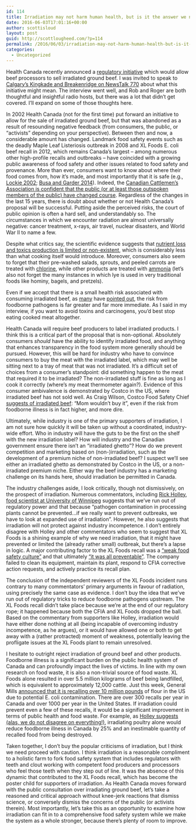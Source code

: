 ```yaml
---
id: 114
title: Irradiation may not harm human health, but is it the answer we need?
date: 2016-06-03T17:01:16+00:00
author: scottisloud
layout: post
guid: http://scottlougheed.com/?p=114
permalink: /2016/06/03/irradiation-may-not-harm-human-health-but-is-it-the-answer-we-need/
categories:
  - Uncategorized
---
```

Health Canada recently announced a [regulatory initiative](http://www.hc-sc.gc.ca/ahc-asc/legislation/acts-reg-lois/frp-ppr/2016-2018/beef-irradiation-boeuf-eng.php) which would allow beef processors to sell irradiated ground beef. I was invited to speak to [Calgary&#8217;s Kingkade and Breakenridge on NewsTalk 770](http://www.newstalk770.com/kingkade-and-breakenridge/) about what this initiative might mean. The interview went well, and Rob and Roger are both thoughtful and insightful radio hosts, but there was a lot that didn&#8217;t get covered. I&#8217;ll expand on some of those thoughts here.

In 2002 Health Canada (not for the first time) put forward an initiative to allow for the sale of irradiated ground beef, but that was abandoned as a result of resounding negative feedback (from consumers, the public, or &#8220;activists&#8221; depending on your perspective). Between then and now, a considerable amount has changed. Landmark food safety events such as the deadly Maple Leaf Listeriosis outbreak in 2008 and XL Foods E. coli beef recall in 2012, which remains Canada&#8217;s largest – among numerous other high-profile recalls and outbreaks – have coincided with a growing public awareness of food safety and other issues related to food safety and provenance. More than ever, consumers want to know about where their food comes from, how it&#8217;s made, and most importantly that it is safe (e.g., [Lockie 2002](http://onlinelibrary.wiley.com/doi/10.1111/1467-9523.00217/abstract); [Busa and Garder 2014](http://onlinelibrary.wiley.com.proxy.queensu.ca/doi/10.1111/anti.12108/abstract)). Indeed, the [Canadian Cattlemen&#8217;s Association is confident that the public (or at least those outspoken members of the public) have changed course](http://www.cbc.ca/news/health/food-irradiation-beef-1.3607024). Regardless of the changes in the last 15 years, there is doubt about whether or not Health Canada&#8217;s proposal will be successful. Putting aside the perceived risks, the court of public opinion is often a hard sell, and understandably so. The circumstances in which we encounter radiation are almost universally negative: cancer treatment, x-rays, air travel, nuclear disasters, and World War II to name a few.

Despite what critics say, the scientific evidence suggests that [nutrient loss and toxics production is limited or non-existent](http://canadianfoodinsights.com/2014/12/17/food-irradiation-adds-cost-makes-sense/), which is considerably less than what cooking itself would introduce. Moreover, consumers also seem to forget that their pre-washed salads, sprouts, and peeled carrots are treated with [chlorine](http://www.sproutnet.com/Sprout-Safety-Research-Seed-Sanitation-Chlorine), while other products are treated with [ammonia](http://www.reuters.com/article/us-food-ammonia-idUSBRE8331B420120404) (let&#8217;s also not forget the many instances in which lye is used in very traditional foods like hominy, bagels, and pretzels).

Even if we accept that there is a small health risk associated with consuming irradiated beef, as [many](http://www.ctvnews.ca/health/health-canada-to-propose-allowing-irradiated-ground-beef-to-be-sold-1.2922616) have [pointed out](http://barfblog.com/2008/08/really-consumers-can-decide-about-irradiation/), the risk from foodborne pathogens is far greater and far more immediate. As I said in my interview, if you want to avoid toxins and carcinogens, you&#8217;d best stop eating cooked meat altogether.

Health Canada will require beef producers to label irradiated products. I think this is a critical part of the proposal that is non-optional. Absolutely consumers _should_ have the ability to identify irradiated food, and anything that enhances transparency in the food system more generally should be pursued. However, this will be hard for industry who have to convince consumers to buy the meat with the irradiated label, which may well be sitting next to a tray of meat that was not irradiated. It&#8217;s a difficult set of choices from a consumer&#8217;s standpoint: did something happen to the meat that required it to be irradiated? The non-irradiated stuff is fine as long as I cook it correctly (where&#8217;s my meat thermometer again?). Evidence of this consumer ambivalence is demonstrated by Costco in the US, where irradiated beef has not sold well. As Craig Wilson, Costco Food Safety Chief [suggests of irradiated beef](http://usatoday30.usatoday.com/money/industries/food/2008-08-21-fda-irradiation-spinach-lettuce_N.htm): &#8220;Mom wouldn&#8217;t buy it&#8221;, even if the risk from foodborne illness is in fact higher, and more dire.

Ultimately, while industry is one of the primary supporters of irradiation, I am not sure how quickly it will be taken up without a coordinated, industry-wide effort. Who in industry will have the guts to be the first on the shelf with the new irradiation label? How will industry and the Canadian government ensure there isn&#8217;t an &#8220;irradiated ghetto&#8221;? How do we prevent competition and marketing based on (non-)irradiation, such as the development of a premium niche of non-irradiated beef? I suspect we&#8217;ll see either an irradiated ghetto as demonstrated by Costco in the US, or a non-irradiated premium niche. Either way the beef industry has a marketing challenge on its hands here, should irradiation be permitted in Canada.

The industry challenges aside, I look critically, though not dismissively, on the prospect of irradiation. Numerous commentators, including [Rick Holley, food scientist at University of Winnipeg](http://www.winnipegfreepress.com/opinion/analysis/food-irradiation----a-gift-horse-178326491.html) suggests that we&#8217;ve run out of regulatory power and that because &#8220;pathogen contamination in processing plants cannot be prevented&#8230;if we really want to prevent outbreaks, we have to look at expanded use of irradiation&#8221;. However, he also suggests that irradiation will not protect against industry incompetence. I don&#8217;t entirely disagree with Holley and other commentators who seem to suggest that XL Foods is a shining example of why we need irradiation, that it might have prevented or limited the (already rather small) outbreak, but there&#8217;s a lapse in logic. A major contributing factor to the XL Foods recall was a [&#8220;weak food safety culture&#8221;](http://www.foodsafety.gc.ca/english/xl_reprt-rapprte.asp) and that ultimately [&#8220;it was all preventable&#8221;](http://www.theglobeandmail.com/news/politics/lax-attitude-of-staff-inspectors-led-to-massive-beef-recall-probe-finds/article12363508/?cmpid=rss1). The company failed to clean its equipment, maintain its plant, respond to CFIA corrective action requests, and actively practice its recall plan.

The conclusion of the independent reviewers of the XL Foods incident runs contrary to many commentators&#8217; primary arguments in favour of radiation, using precisely the same case as evidence. I don&#8217;t buy the idea that we&#8217;ve run out of regulatory tricks to reduce foodborne pathogens upstream. The XL Foods recall didn&#8217;t take place because we&#8217;re at the end of our regulatory rope; it happened because both the CFIA and XL Foods dropped the ball. Based on the commentary from supporters like Holley, irradiation would have either done nothing at all (being incapable of overcoming industry incompetence, as he argues), or it would have allowed one or both to get away with a (rather protracted) moment of weakness, potentially leaving the profligate issues at the XL Foods plant to remain unresolved.

I hesitate to outright reject irradiation of ground beef and other products. Foodborne illness is a significant burden on the public health system of Canada and can profoundly impact the lives of victims. In line with my own research on food waste, it is also a non-trivial source of food waste. XL Foods alone resulted in over 5.5 million kilograms of beef being landfilled, which is equivalent to approximately 12,000 cattle. Just this week, General Mills [announced that it is recalling over 10 million pounds](http://www.fda.gov/Safety/Recalls/ucm504235.htm) of flour in the US due to potential E. coli contamination. There are over 300 recalls per year in Canada and over 1000 per year in the United States. If irradiation could prevent even a few of these recalls, it would be a significant improvement in terms of public health and food waste. For example, as [Holley suggests (alas, we do not disagree on everything!)](http://www.winnipegfreepress.com/opinion/westview/food-irradiation----a-gift-horse-178326491.html), irradiating poultry alone would reduce foodborne illness in Canada by 25% and an inestimable quantity of recalled food from being destroyed.

Taken together, I don&#8217;t buy the popular criticisms of irradiation, but I think we need proceed with caution. I think irradiation is a reasonable compliment to a holistic farm to fork food safety system that includes regulators with teeth and clout working with competent food producers and processors who feel those teeth when they step out of line. It was the absence of this dynamic that contributed to the XL Foods recall, which has become the poster child for supporters of irradiation. As Health Canada moves forward with the public consultation over irradiating ground beef, let&#8217;s take a reasoned and critical approach without knee-jerk reactions that dismiss science, or conversely dismiss the concerns of the public (or activists therein). Most importantly, let&#8217;s take this as an opportunity to examine how irradiation can fit in to a comprehensive food safety system while we make the system as a whole stronger, because there&#8217;s plenty of room to improve.
